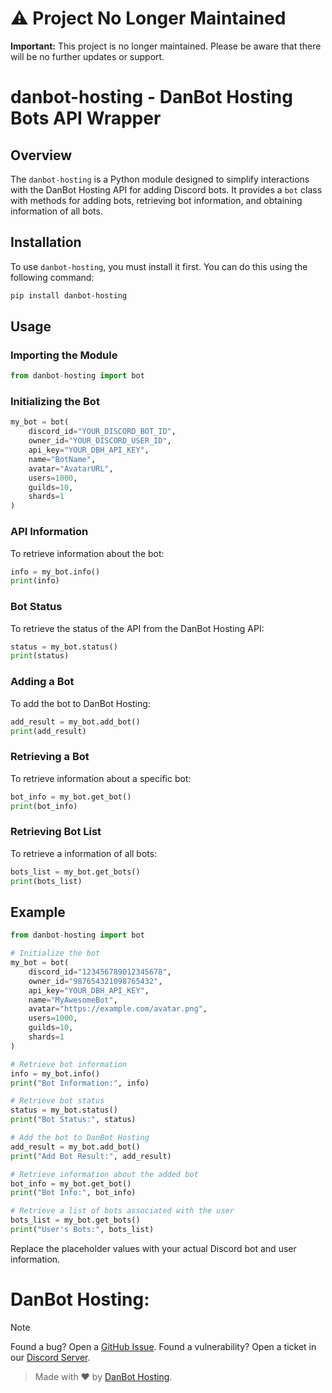 # ⚠️ Project No Longer Maintained

**Important:** This project is no longer maintained. Please be aware that there will be no further updates or support.

# 

# danbot-hosting - DanBot Hosting Bots API Wrapper

## Overview

The `danbot-hosting` is a Python module designed to simplify interactions with the DanBot Hosting API for adding Discord bots. It provides a `bot` class with methods for adding bots, retrieving bot information, and obtaining information of all bots.

## Installation

To use `danbot-hosting`, you must install it first. You can do this using the following command:

```bash
pip install danbot-hosting
```

## Usage

### Importing the Module

```python
from danbot-hosting import bot
```

### Initializing the Bot

```python
my_bot = bot(
    discord_id="YOUR_DISCORD_BOT_ID",
    owner_id="YOUR_DISCORD_USER_ID",
    api_key="YOUR_DBH_API_KEY",
    name="BotName",
    avatar="AvatarURL",
    users=1000,
    guilds=10,
    shards=1
)
```

### API Information

To retrieve information about the bot:

```python
info = my_bot.info()
print(info)
```

### Bot Status

To retrieve the status of the API from the DanBot Hosting API:

```python
status = my_bot.status()
print(status)
```

### Adding a Bot

To add the bot to DanBot Hosting:

```python
add_result = my_bot.add_bot()
print(add_result)
```

### Retrieving a Bot

To retrieve information about a specific bot:

```python
bot_info = my_bot.get_bot()
print(bot_info)
```

### Retrieving Bot List

To retrieve a information of all bots:

```python
bots_list = my_bot.get_bots()
print(bots_list)
```

## Example

```python
from danbot-hosting import bot

# Initialize the bot
my_bot = bot(
    discord_id="123456789012345678",
    owner_id="987654321098765432",
    api_key="YOUR_DBH_API_KEY",
    name="MyAwesomeBot",
    avatar="https://example.com/avatar.png",
    users=1000,
    guilds=10,
    shards=1
)

# Retrieve bot information
info = my_bot.info()
print("Bot Information:", info)

# Retrieve bot status
status = my_bot.status()
print("Bot Status:", status)

# Add the bot to DanBot Hosting
add_result = my_bot.add_bot()
print("Add Bot Result:", add_result)

# Retrieve information about the added bot
bot_info = my_bot.get_bot()
print("Bot Info:", bot_info)

# Retrieve a list of bots associated with the user
bots_list = my_bot.get_bots()
print("User's Bots:", bots_list)
```

Replace the placeholder values with your actual Discord bot and user information.


# DanBot Hosting:

> [!NOTE]
> Found a bug? Open a [GitHub Issue](https://github.com/DanBot-Hosting/DBH-BOT-API/issues/new). Found a vulnerability? Open a ticket in our [Discord Server](https://discord.gg/dbh).

> Made with ❤️ by [DanBot Hosting](https://danbot.host).
